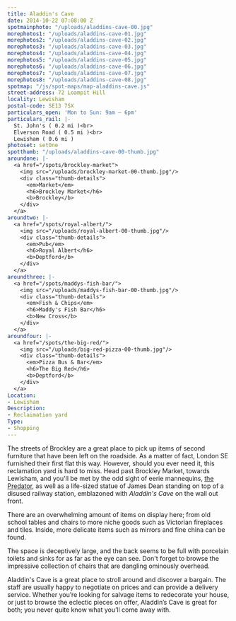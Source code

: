 ```yaml
---
title: Aladdin's Cave
date: 2014-10-22 07:08:00 Z
spotmainphoto: "/uploads/aladdins-cave-00.jpg"
morephotos1: "/uploads/aladdins-cave-01.jpg"
morephotos2: "/uploads/aladdins-cave-02.jpg"
morephotos3: "/uploads/aladdins-cave-03.jpg"
morephotos4: "/uploads/aladdins-cave-04.jpg"
morephotos5: "/uploads/aladdins-cave-05.jpg"
morephotos6: "/uploads/aladdins-cave-06.jpg"
morephotos7: "/uploads/aladdins-cave-07.jpg"
morephotos8: "/uploads/aladdins-cave-08.jpg"
spotmap: "/js/spot-maps/map-aladdins-cave.js"
street-address: 72 Loampit Hill
locality: Lewisham
postal-code: SE13 7SX
particulars_open: 'Mon to Sun: 9am – 6pm'
particulars_rail: |-
  St. John's ( 0.2 mi )<br>
  Elverson Road ( 0.5 mi )<br>
  Lewisham ( 0.6 mi )
photoset: setOne
spotthumb: "/uploads/aladdins-cave-00-thumb.jpg"
aroundone: |-
  <a href="/spots/brockley-market">
    <img src="/uploads/brockley-market-00-thumb.jpg"/>
    <div class="thumb-details">
      <em>Market</em>
      <h6>Brockley Market</h6>
      <b>Brockley</b>
    </div>
  </a>
aroundtwo: |-
  <a href="/spots/royal-albert/">
    <img src="/uploads/royal-albert-00-thumb.jpg"/>
    <div class="thumb-details">
      <em>Pub</em>
      <h6>Royal Albert</h6>
      <b>Deptford</b>
    </div>
  </a>
aroundthree: |-
  <a href="/spots/maddys-fish-bar/">
    <img src="/uploads/maddys-fish-bar-00-thumb.jpg"/>
    <div class="thumb-details">
      <em>Fish & Chips</em>
      <h6>Maddy's Fish Bar</h6>
      <b>New Cross</b>
    </div>
  </a>
aroundfour: |-
  <a href="/spots/the-big-red/">
    <img src="/uploads/big-red-pizza-00-thumb.jpg"/>
    <div class="thumb-details">
      <em>Pizza Bus & Bar</em>
      <h6>The Big Red</h6>
      <b>Deptford</b>
    </div>
  </a>
Location:
- Lewisham
Description:
- Reclaimation yard
Type:
- Shopping
---
```


The streets of Brockley are a great place to pick up items of second furniture that have been left on the roadside. As a matter of fact, London SE furnished their first flat this way. However, should you ever need it, this reclamation yard is hard to miss. Head past Brockley Market, towards Lewisham, and you'll be met by the odd sight of eerie mannequins, [the Predator](http://www.kuriositas.com/2011/05/predator-in-london.html), as well as a life-sized statue of James Dean standing on top of a disused railway station, emblazoned with *Aladdin's Cave* on the wall out front.

There are an overwhelming amount of items on display here; from old school tables and chairs to more niche goods such as Victorian fireplaces and tiles. Inside, more delicate items such as mirrors and fine china can be found.

The space is deceptively large, and the back seems to be full with porcelain toilets and sinks for as far as the eye can see. Don't forget to browse the impressive collection of chairs that are dangling ominously overhead.

Aladdin's Cave is a great place to stroll around and discover a bargain. The staff are usually happy to negotiate on prices and can provide a delivery service. Whether you’re looking for salvage items to redecorate your house, or just to browse the eclectic pieces on offer, Aladdin’s Cave is great for both; you never quite know what you’ll come away with.
